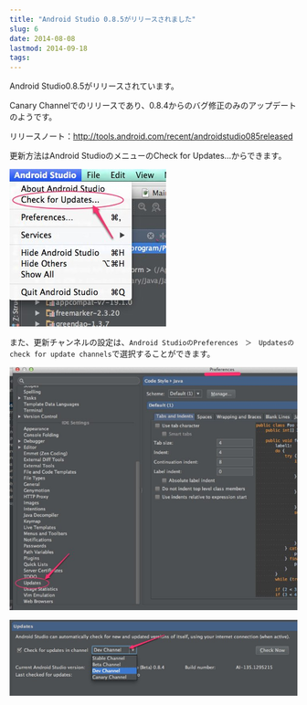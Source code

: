 ```yaml
---
title: "Android Studio 0.8.5がリリースされました"
slug: 6
date: 2014-08-08
lastmod: 2014-09-18
tags: 
---
```


Android Studio0.8.5がリリースされています。

Canary Channelでのリリースであり、0.8.4からのバグ修正のみのアップデートのようです。

リリースノート：<a href="http://tools.android.com/recent/androidstudio085released">http://tools.android.com/recent/androidstudio085released</a>

更新方法はAndroid StudioのメニューのCheck for Updates&#8230;からできます。

![Android Studio ＞ update check](update_check.jpg)

また、更新チャンネルの設定は、`Android StudioのPreferences　＞　Updatesのcheck for update channels`で選択することができます。

![Android Studio ＞ Preferences ＞ Updates](Preferences.jpg)

![AndroidStudio ＞ Preferendes ＞ Updates ＞ channel](select_channel.jpg)
